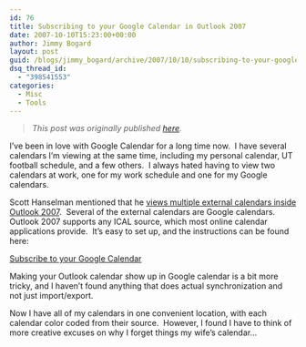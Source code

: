 ```yaml
---
id: 76
title: Subscribing to your Google Calendar in Outlook 2007
date: 2007-10-10T15:23:00+00:00
author: Jimmy Bogard
layout: post
guid: /blogs/jimmy_bogard/archive/2007/10/10/subscribing-to-your-google-calendar-in-outlook-2007.aspx
dsq_thread_id:
  - "398541553"
categories:
  - Misc
  - Tools
---
```

> _This post was originally published [here](http://grabbagoft.blogspot.com/2007/10/subscribing-to-your-google-calendar-in.html)._

I&#8217;ve been in love with Google Calendar for a long time now.&nbsp; I have several calendars I&#8217;m viewing at the same time, including my personal calendar, UT football schedule, and a few others.&nbsp; I always hated having to&nbsp;view two calendars at work, one for my work schedule and one for my Google calendars.

Scott Hanselman mentioned that he [views multiple external calendars inside Outlook 2007](http://www.hanselman.com/blog/GettingOrganizedWhileDrinkingFromTheOutlookFireHose.aspx).&nbsp; Several of the external calendars are Google calendars.&nbsp; Outlook 2007 supports any ICAL source, which most online calendar applications provide.&nbsp; It&#8217;s easy to set up, and the instructions can be found here:

[Subscribe to your Google Calendar](http://office.microsoft.com/en-us/outlook/HA101674951033.aspx#3)&nbsp;

Making your Outlook calendar show up in Google calendar is a bit more tricky, and I haven&#8217;t found anything that does actual synchronization and not just import/export.

Now I have all of my calendars in one convenient location, with each calendar color coded from their source.&nbsp; However, I found I have to think of more creative excuses on why I forget things&nbsp;my wife&#8217;s calendar&#8230;